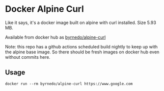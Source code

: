 # Docker Alpine Curl

Like it says, it's a docker image built on alpine with curl installed. Size 5.93 MB.

Available from docker hub as [byrnedo/alpine-curl](https://hub.docker.com/r/byrnedo/alpine-curl/)

Note: this repo has a github actions scheduled build nightly to keep up with the alpine base image. 
So there should be fresh images on docker hub even without commits here.

## Usage

    docker run --rm byrnedo/alpine-curl https://www.google.com
